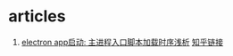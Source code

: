 # articles

1. [electron app启动: 主进程入口脚本加载时序浅析](https://github.com/opennext/note/blob/master/electronjs/electron_app%E5%90%AF%E5%8A%A8-%E4%B8%BB%E8%BF%9B%E7%A8%8B%E5%85%A5%E5%8F%A3%E8%84%9A%E6%9C%AC%E5%8A%A0%E8%BD%BD%E6%97%B6%E5%BA%8F%E6%B5%85%E6%9E%90.md) 
[知乎链接](https://zhuanlan.zhihu.com/p/34139993)
